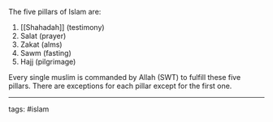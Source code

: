 The five pillars of Islam are:
1. [[Shahadah]] (testimony)
2. Salat (prayer)
3. Zakat (alms)
4. Sawm (fasting)
5. Hajj (pilgrimage)

Every single muslim is commanded by Allah (SWT) to fulfill these five pillars. There are exceptions for each pillar except for the first one.

---
tags: #islam 